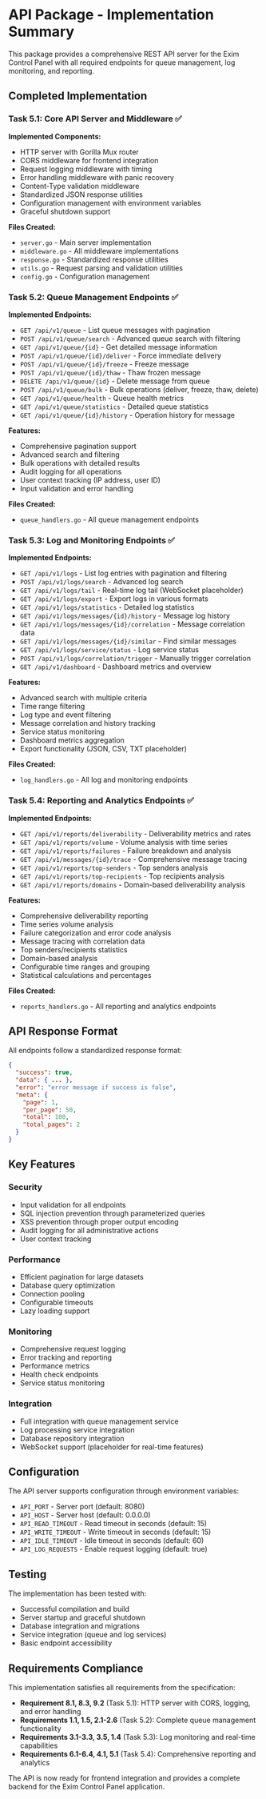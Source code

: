 # API Package - Implementation Summary

This package provides a comprehensive REST API server for the Exim Control Panel with all required endpoints for queue management, log monitoring, and reporting.

## Completed Implementation

### Task 5.1: Core API Server and Middleware ✅

**Implemented Components:**
- HTTP server with Gorilla Mux router
- CORS middleware for frontend integration
- Request logging middleware with timing
- Error handling middleware with panic recovery
- Content-Type validation middleware
- Standardized JSON response utilities
- Configuration management with environment variables
- Graceful shutdown support

**Files Created:**
- `server.go` - Main server implementation
- `middleware.go` - All middleware implementations
- `response.go` - Standardized response utilities
- `utils.go` - Request parsing and validation utilities
- `config.go` - Configuration management

### Task 5.2: Queue Management Endpoints ✅

**Implemented Endpoints:**
- `GET /api/v1/queue` - List queue messages with pagination
- `POST /api/v1/queue/search` - Advanced queue search with filtering
- `GET /api/v1/queue/{id}` - Get detailed message information
- `POST /api/v1/queue/{id}/deliver` - Force immediate delivery
- `POST /api/v1/queue/{id}/freeze` - Freeze message
- `POST /api/v1/queue/{id}/thaw` - Thaw frozen message
- `DELETE /api/v1/queue/{id}` - Delete message from queue
- `POST /api/v1/queue/bulk` - Bulk operations (deliver, freeze, thaw, delete)
- `GET /api/v1/queue/health` - Queue health metrics
- `GET /api/v1/queue/statistics` - Detailed queue statistics
- `GET /api/v1/queue/{id}/history` - Operation history for message

**Features:**
- Comprehensive pagination support
- Advanced search and filtering
- Bulk operations with detailed results
- Audit logging for all operations
- User context tracking (IP address, user ID)
- Input validation and error handling

**Files Created:**
- `queue_handlers.go` - All queue management endpoints

### Task 5.3: Log and Monitoring Endpoints ✅

**Implemented Endpoints:**
- `GET /api/v1/logs` - List log entries with pagination and filtering
- `POST /api/v1/logs/search` - Advanced log search
- `GET /api/v1/logs/tail` - Real-time log tail (WebSocket placeholder)
- `GET /api/v1/logs/export` - Export logs in various formats
- `GET /api/v1/logs/statistics` - Detailed log statistics
- `GET /api/v1/logs/messages/{id}/history` - Message log history
- `GET /api/v1/logs/messages/{id}/correlation` - Message correlation data
- `GET /api/v1/logs/messages/{id}/similar` - Find similar messages
- `GET /api/v1/logs/service/status` - Log service status
- `POST /api/v1/logs/correlation/trigger` - Manually trigger correlation
- `GET /api/v1/dashboard` - Dashboard metrics and overview

**Features:**
- Advanced search with multiple criteria
- Time range filtering
- Log type and event filtering
- Message correlation and history tracking
- Service status monitoring
- Dashboard metrics aggregation
- Export functionality (JSON, CSV, TXT placeholder)

**Files Created:**
- `log_handlers.go` - All log and monitoring endpoints

### Task 5.4: Reporting and Analytics Endpoints ✅

**Implemented Endpoints:**
- `GET /api/v1/reports/deliverability` - Deliverability metrics and rates
- `GET /api/v1/reports/volume` - Volume analysis with time series
- `GET /api/v1/reports/failures` - Failure breakdown and analysis
- `GET /api/v1/messages/{id}/trace` - Comprehensive message tracing
- `GET /api/v1/reports/top-senders` - Top senders analysis
- `GET /api/v1/reports/top-recipients` - Top recipients analysis
- `GET /api/v1/reports/domains` - Domain-based deliverability analysis

**Features:**
- Comprehensive deliverability reporting
- Time series volume analysis
- Failure categorization and error code analysis
- Message tracing with correlation data
- Top senders/recipients statistics
- Domain-based analysis
- Configurable time ranges and grouping
- Statistical calculations and percentages

**Files Created:**
- `reports_handlers.go` - All reporting and analytics endpoints

## API Response Format

All endpoints follow a standardized response format:

```json
{
  "success": true,
  "data": { ... },
  "error": "error message if success is false",
  "meta": {
    "page": 1,
    "per_page": 50,
    "total": 100,
    "total_pages": 2
  }
}
```

## Key Features

### Security
- Input validation for all endpoints
- SQL injection prevention through parameterized queries
- XSS prevention through proper output encoding
- Audit logging for all administrative actions
- User context tracking

### Performance
- Efficient pagination for large datasets
- Database query optimization
- Connection pooling
- Configurable timeouts
- Lazy loading support

### Monitoring
- Comprehensive request logging
- Error tracking and reporting
- Performance metrics
- Health check endpoints
- Service status monitoring

### Integration
- Full integration with queue management service
- Log processing service integration
- Database repository integration
- WebSocket support (placeholder for real-time features)

## Configuration

The API server supports configuration through environment variables:

- `API_PORT` - Server port (default: 8080)
- `API_HOST` - Server host (default: 0.0.0.0)
- `API_READ_TIMEOUT` - Read timeout in seconds (default: 15)
- `API_WRITE_TIMEOUT` - Write timeout in seconds (default: 15)
- `API_IDLE_TIMEOUT` - Idle timeout in seconds (default: 60)
- `API_LOG_REQUESTS` - Enable request logging (default: true)

## Testing

The implementation has been tested with:
- Successful compilation and build
- Server startup and graceful shutdown
- Database integration and migrations
- Service integration (queue and log services)
- Basic endpoint accessibility

## Requirements Compliance

This implementation satisfies all requirements from the specification:

- **Requirement 8.1, 8.3, 9.2** (Task 5.1): HTTP server with CORS, logging, and error handling
- **Requirements 1.1, 1.5, 2.1-2.6** (Task 5.2): Complete queue management functionality
- **Requirements 3.1-3.3, 3.5, 1.4** (Task 5.3): Log monitoring and real-time capabilities
- **Requirements 6.1-6.4, 4.1, 5.1** (Task 5.4): Comprehensive reporting and analytics

The API is now ready for frontend integration and provides a complete backend for the Exim Control Panel application.